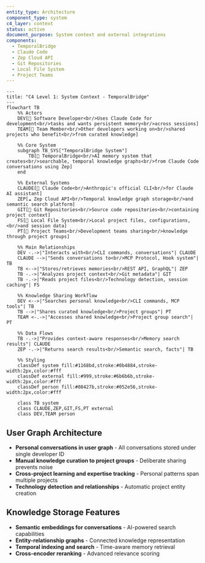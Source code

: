 ```yaml
---
entity_type: Architecture
component_type: system
c4_layer: context
status: active
document_purpose: System context and external integrations
components:
  - TemporalBridge
  - Claude Code
  - Zep Cloud API
  - Git Repositories
  - Local File System
  - Project Teams
---
```


```mermaid
---
title: "C4 Level 1: System Context - TemporalBridge"
---
flowchart TB
    %% Actors
    DEV[👤 Software Developer<br/>Uses Claude Code for development<br/>tasks and wants persistent memory<br/>across sessions]
    TEAM[👥 Team Member<br/>Other developers working on<br/>shared projects who benefit<br/>from curated knowledge]
    
    %% Core System
    subgraph TB_SYS["TemporalBridge System"]
        TB[🧠 TemporalBridge<br/>AI memory system that creates<br/>searchable, temporal knowledge graphs<br/>from Claude Code conversations using Zep]
    end
    
    %% External Systems
    CLAUDE[🤖 Claude Code<br/>Anthropic's official CLI<br/>for Claude AI assistant]
    ZEP[☁️ Zep Cloud API<br/>Temporal knowledge graph storage<br/>and semantic search platform]
    GIT[📂 Git Repositories<br/>Source code repositories<br/>containing project context]
    FS[💾 Local File System<br/>Local project files, configurations,<br/>and session data]
    PT[👥 Project Teams<br/>Development teams sharing<br/>knowledge through project groups]
    
    %% Main Relationships
    DEV -.->|"Interacts with<br/>CLI commands, conversations"| CLAUDE
    CLAUDE -->|"Sends conversations to<br/>MCP Protocol, Hook system"| TB
    TB <-->|"Stores/retrieves memories<br/>REST API, GraphQL"| ZEP
    TB -.->|"Analyzes project context<br/>Git metadata"| GIT
    TB -.->|"Reads project files<br/>Technology detection, session caching"| FS
    
    %% Knowledge Sharing Workflow
    DEV <-->|"Searches personal knowledge<br/>CLI commands, MCP tools"| TB
    TB -->|"Shares curated knowledge<br/>Project groups"| PT
    TEAM <-.->|"Accesses shared knowledge<br/>Project group search"| PT
    
    %% Data Flows
    TB -.->|"Provides context-aware responses<br/>Memory search results"| CLAUDE
    ZEP -.->|"Returns search results<br/>Semantic search, facts"| TB
    
    %% Styling
    classDef system fill:#1168bd,stroke:#0b4884,stroke-width:2px,color:#fff
    classDef external fill:#999,stroke:#6b6b6b,stroke-width:2px,color:#fff
    classDef person fill:#08427b,stroke:#052e56,stroke-width:2px,color:#fff
    
    class TB system
    class CLAUDE,ZEP,GIT,FS,PT external
    class DEV,TEAM person
```

## User Graph Architecture
- **Personal conversations in user graph** - All conversations stored under single developer ID
- **Manual knowledge curation to project groups** - Deliberate sharing prevents noise
- **Cross-project learning and expertise tracking** - Personal patterns span multiple projects
- **Technology detection and relationships** - Automatic project entity creation

## Knowledge Storage Features
- **Semantic embeddings for conversations** - AI-powered search capabilities
- **Entity-relationship graphs** - Connected knowledge representation
- **Temporal indexing and search** - Time-aware memory retrieval
- **Cross-encoder reranking** - Advanced relevance scoring